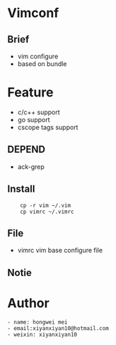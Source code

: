 # Vimconf

## Brief 
 - vim configure
 - based on bundle

# Feature
 - c/c++ support
 - go support
 - cscope tags support

## DEPEND
 - ack-grep


## Install
    
```
    cp -r vim ~/.vim
    cp vimrc ~/.vimrc
```

## File
 - vimrc                vim base configure file

## Notie

# Author 
    - name: hongwei mei
    - email:xiyanxiyan10@hotmail.com
    - weixin: xiyanxiyan10
